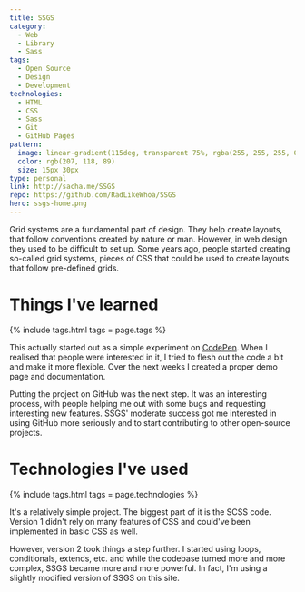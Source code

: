 ```yaml
---
title: SSGS
category:
  - Web
  - Library
  - Sass
tags:
  - Open Source
  - Design
  - Development
technologies:
  - HTML
  - CSS
  - Sass
  - Git
  - GitHub Pages
pattern:
  image: linear-gradient(115deg, transparent 75%, rgba(255, 255, 255, 0.2) 75%) 0 0, linear-gradient(245deg, transparent 75%, rgba(255, 255, 255, 0.2) 75%) 0 0, linear-gradient(115deg, transparent 75%, rgba(255, 255, 255, 0.2) 75%) 7px -15px, linear-gradient(245deg, transparent 75%, rgba(255, 255, 255, 0.2) 75%) 7px -15px
  color: rgb(207, 118, 89)
  size: 15px 30px
type: personal
link: http://sacha.me/SSGS
repo: https://github.com/RadLikeWhoa/SSGS
hero: ssgs-home.png
---
```


Grid systems are a fundamental part of design. They help create layouts, that follow conventions created by nature or man. However, in web design they used to be difficult to set up. Some years ago, people started creating so-called grid systems, pieces of CSS that could be used to create layouts that follow pre-defined grids.

# Things I've learned

{% include tags.html tags = page.tags %}

This actually started out as a simple experiment on [CodePen](htt://codepen.io). When I realised that people were interested in it, I tried to flesh out the code a bit and make it more flexible. Over the next weeks I created a proper demo page and documentation.

Putting the project on GitHub was the next step. It was an interesting process, with people helping me out with some bugs and requesting interesting new features. SSGS' moderate success got me interested in using GitHub more seriously and to start contributing to other open-source projects.

# Technologies I've used

{% include tags.html tags = page.technologies %}

It's a relatively simple project. The biggest part of it is the SCSS code. Version 1 didn't rely on many features of CSS and could've been implemented in basic CSS as well.

However, version 2 took things a step further. I started using loops, conditionals, extends, etc. and while the codebase turned more and more complex, SSGS became more and more powerful. In fact, I'm using a slightly modified version of SSGS on this site.

